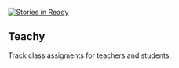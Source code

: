 [![Stories in Ready](https://badge.waffle.io/mattzollinhofer/teachy.png?label=ready&title=Ready)](https://waffle.io/mattzollinhofer/teachy)
## Teachy

Track class assigments for teachers and students.
